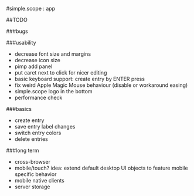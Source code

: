#simple.scope : app

##TODO


###bugs


###usability
* decrease font size and margins
* decrease icon size
* pimp add panel
* put caret next to click for nicer editing
* basic keyboard support: create entry by ENTER press
* fix weird Apple Magic Mouse behaviour (disable or workaround easing)
* simple.scope logo in the bottom
* performance check


###basics
* create entry
* save entry label changes
* switch entry colors
* delete entries


###long term
* cross-browser
* mobile/touch? idea: extend default desktop UI objects to feature mobile specific behavior
* mobile native clients
* server storage